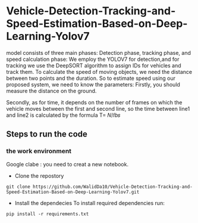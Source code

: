 # Vehicle-Detection-Tracking-and-Speed-Estimation-Based-on-Deep-Learning-Yolov7
model consists of three main phases: Detection phase, tracking phase, and speed calculation phase:
We employ the YOLOV7 for detection,and for tracking we use the DeepSORT algorithm to assign IDs 
for vehicles and track them.
To calculate the  speed of moving objects, we need the distance between two points and the duration. So to estimate speed using our proposed system, we need to know the parameters:
Firstly, you should measure the distance on the ground.
 

Secondly, as for time, it depends on the number of frames on which the vehicle moves between the first and second line, so the time between line1 and line2 is calculated by the formula T= 𝑁/𝑓𝑏𝑠



## Steps to run the code 
### the work environment
Google clabe : you need to creat a new notebook.

- Clone  the repostory 
```
git clone https://github.com/WalidDa10/Vehicle-Detection-Tracking-and-Speed-Estimation-Based-on-Deep-Learning-Yolov7.git
```
- Install the dependecies
To install required dependencies run:
```
pip install -r requirements.txt
```
